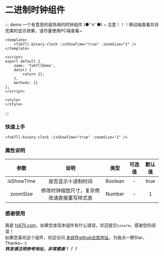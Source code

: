 # 二进制时钟组件

::: demo​ 一个有意思的装饰用的时钟组件 (●ˇ∀ˇ●) ~ 注意！！！移动端查看并非完美的显示效果，请尽量使用PC端查看~  
```vue
<template>
	<fx67ll-binary-clock :isShowTime="true" :zoomSize="1" />
</template>

<script>
export default {
	name: 'fx67llDemo',
	data() {
		return {};
	},
	methods: {}
};
</script>

<style>
</style>
```
:::

### 快速上手
```Vue
<fx67ll-binary-clock :isShowTime="true" :zoomSize="1" />
```

### 属性说明
|  参数   | 说明  |  类型  |  可选值  |  默认值  |
|  :----:  |  :----:  |  :----:  |  :----:  |  :----:  |
|  isShowTime  |  是否显示十进制时间  |  Boolean  |  -  |  true  |
|  zoomSize  |  修改时钟缩放尺寸，复杂修改请直接重写样式表  |  Number  |  -  |  1  |

### 感谢使用
我是 [fx67ll.com](https://fx67ll.com)，如果您发现本组件有什么错误，欢迎提交`issure`，感谢您的阅读！  
如果您喜欢这个组件，欢迎访问 [本组件github仓库地址](https://github.com/fx67ll/fx67llVueUI)，为我点一颗Star，Thanks~ :)  
***转发请注明参考地址，非常感谢！！！***
